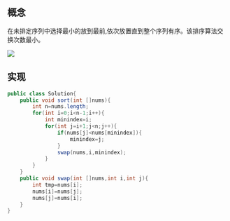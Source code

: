 ## 概念
在未排定序列中选择最小的放到最前,依次放置直到整个序列有序。该排序算法交换次数最小。

![](https://pic1.zhimg.com/v2-c7bbbfaf4e9853595f439e25420197a8_1440w.jpg?source=172ae18b)

## 实现

```java
public class Solution{
    public void sort(int []nums){
        int n=nums.length;
        for(int i=0;i<n-1;i++){
            int minindex=i;
            for(int j=i+1;j<n;j++){
                if(nums[j]<nums[minindex]){
                    minindex=j;
                }
                swap(nums,i,minindex);
            }
        }
    }
    public void swap(int []nums,int i,int j){
        int tmp=nums[i];
        nums[i]=nums[j];
        nums[j]=nums[i];
    }
}
```